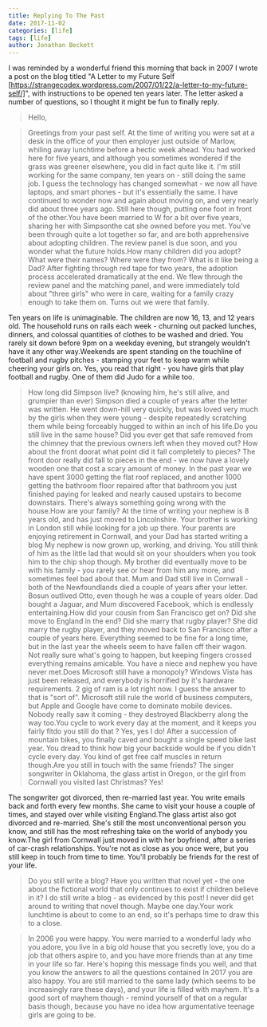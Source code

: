 ```yaml
---
title: Replying To The Past
date: 2017-11-02
categories: [life]
tags: [life]
author: Jonathan Beckett
---
```


I was reminded by a wonderful friend this morning that back in 2007 I wrote a post on the blog titled "A Letter to my Future Self [https://strangecodex.wordpress.com/2007/01/22/a-letter-to-my-future-self/]", with instructions to be opened ten years later. The letter asked a number of questions, so I thought it might be fun to finally reply.

> Hello,

> Greetings from your past self. At the time of writing you were sat at a desk in the office of your then employer just outside of Marlow, whiling away lunchtime before a hectic week ahead. You had worked here for five years, and although you sometimes wondered if the grass was greener elsewhere, you did in fact quite like it. I'm still working for the same company, ten years on - still doing the same job. I guess the technology has changed somewhat - we now all have laptops, and smart phones - but it's essentially the same. I have continued to wonder now and again about moving on, and very nearly did about three years ago. Still here though, putting one foot in front of the other.You have been married to W for a bit over five years, sharing her with Simpsonthe cat she owned before you met. You've been through quite a lot together so far, and are both apprehensive about adopting children. The review panel is due soon, and you wonder what the future holds.How many children did you adopt? What were their names? Where were they from? What is it like being a Dad? After fighting through red tape for two years, the adoption process accelerated dramatically at the end. We flew through the review panel and the matching panel, and were immediately told about "three girls" who were in care, waiting for a family crazy enough to take them on. Turns out we were that family.

Ten years on life is unimaginable. The children are now 16, 13, and 12 years old. The household runs on rails each week - churning out packed lunches, dinners, and colossal quantities of clothes to be washed and dried. You rarely sit down before 9pm on a weekday evening, but strangely wouldn't have it any other way.Weekends are spent standing on the touchline of football and rugby pitches - stamping your feet to keep warm while cheering your girls on. Yes, you read that right - you have girls that play football and rugby. One of them did Judo for a while too.

> How long did Simpson live? (knowing him, he's still alive, and grumpier than ever) Simpson died a couple of years after the letter was written. He went down-hill very quickly, but was loved very much by the girls when they were young - despite repeatedly scratching them while being forceably hugged to within an inch of his life.Do you still live in the same house? Did you ever get that safe removed from the chimney that the previous owners left when they moved out? How about the front doorat what point did it fall completely to pieces? The front door really did fall to pieces in the end - we now have a lovely wooden one that cost a scary amount of money. In the past year we have spent 3000 getting the flat roof replaced, and another 1000 getting the bathroom floor repaired after that bathroom you just finished paying for leaked and nearly caused upstairs to become downstairs. There's always something going wrong with the house.How are your family? At the time of writing your nephew is 8 years old, and has just moved to Lincolnshire. Your brother is working in London still while looking for a job up there. Your parents are enjoying retirement in Cornwall, and your Dad has started writing a blog My nephew is now grown up, working, and driving. You still think of him as the little lad that would sit on your shoulders when you took him to the chip shop though. My brother did eventually move to be with his family - you rarely see or hear from him any more, and sometimes feel bad about that. Mum and Dad still live in Cornwall - both of the Newfoundlands died a couple of years after your letter. Bosun outlived Otto, even though he was a couple of years older. Dad bought a Jaguar, and Mum discovered Facebook, which is endlessly entertaining.How did your cousin from San Francisco get on? Did she move to England in the end? Did she marry that rugby player? She did marry the rugby player, and they moved back to San Francisco after a couple of years here. Everything seemed to be fine for a long time, but in the last year the wheels seem to have fallen off their wagon. Not really sure what's going to happen, but keeping fingers crossed everything remains amicable. You have a niece and nephew you have never met.Does Microsoft still have a monopoly? Windows Vista has just been released, and everybody is horrified by it's hardware requirements. 2 gig of ram is a lot right now. I guess the answer to that is "sort of". Microsoft still rule the world of business computers, but Apple and Google have come to dominate mobile devices. Nobody really saw it coming - they destroyed Blackberry along the way too.You cycle to work every day at the moment, and it keeps you fairly fitdo you still do that ? Yes, yes I do! After a succession of mountain bikes, you finally caved and bought a single speed bike last year. You dread to think how big your backside would be if you didn't cycle every day. You kind of get free calf muscles in return though.Are you still in touch with the same friends? The singer songwriter in Oklahoma, the glass artist in Oregon, or the girl from Cornwall you visited last Christmas? Yes!

 The songwriter got divorced, then re-married last year. You write emails back and forth every few months. She came to visit your house a couple of times, and stayed over while visiting England.The glass artist also got divorced and re-married. She's still the most unconventional person you know, and still has the most refreshing take on the world of anybody you know.The girl from Cornwall just moved in with her boyfriend, after a series of car-crash relationships. You're not as close as you once were, but you still keep in touch from time to time. You'll probably be friends for the rest of your life.

> Do you still write a blog? Have you written that novel yet - the one about the fictional world that only continues to exist if children believe in it? I do still write a blog - as evidenced by this post! I never did get around to writing that novel though. Maybe one day.Your work lunchtime is about to come to an end, so it's perhaps time to draw this to a close.

> In 2006 you were happy. You were married to a wonderful lady who you adore, you live in a big old house that you secretly love, you do a job that others aspire to, and you have more friends than at any time in your life so far. Here's hoping this message finds you well, and that you know the answers to all the questions contained In 2017 you are also happy. You are still married to the same lady (which seems to be increasingly rare these days), and your life is filled with mayhem. It's a good sort of mayhem though - remind yourself of that on a regular basis though, because you have no idea how argumentative teenage girls are going to be.